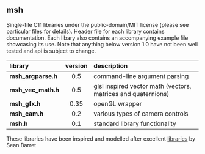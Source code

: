 ## msh

Single-file C11 libraries under the public-domain/MIT license 
(please see particular files for details). Header file for
each library contains documentation. Each libary also contains an accompanying
example file showcasing its use. 
Note that anything below version 1.0 have not been well tested and api is subject
to change.

library                  |  version   | description  
:------------------------|:----------:|:---------------------------------------------
**msh_argparse.h**       |    0.5     | command-line argument parsing
**msh_vec_math.h**       |    0.5     | glsl inspired vector math (vectors, matrices and quaternions)
**msh_gfx.h**            |    0.35    | openGL wrapper
**msh_cam.h**            |    0.2     | various types of camera controls
**msh.h**                |    0.1     | standard library functionality

These libraries have been inspired and modelled after excellent
[libraries](https://github.com/nothings/stb) by Sean Barret
